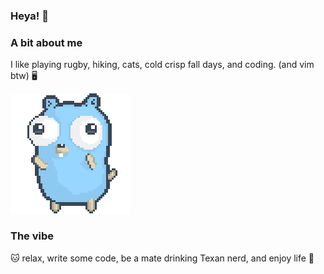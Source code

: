 ### Heya! 👋

### A bit about me

I like playing rugby, hiking, cats, cold crisp fall days, and coding. (and vim btw) 🖥️

![gopher dancing](./dancing-gopher.gif)

### The vibe

🐱 relax, write some code, be a mate drinking Texan nerd, and enjoy life 🧉
